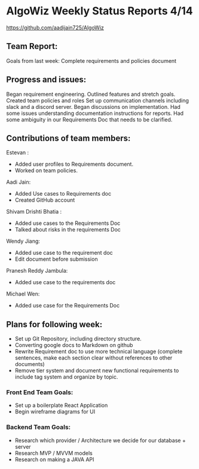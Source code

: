 # AlgoWiz Weekly Status Reports 4/14

https://github.com/aadijain725/AlgoWiz

## Team Report: 
Goals from last week: 
Complete requirements and policies document

## Progress and issues:
Began requirement engineering.
Outlined features and stretch goals.
Created team policies and roles
Set up communication channels including slack and a discord server.
Began discussions on implementation.
Had some issues understanding documentation instructions for reports.
Had some ambiguity in our Requirements Doc that needs to be clarified.

## Contributions of team members:
Estevan : 
- Added user profiles to Requirements document.
- Worked on team policies.

Aadi Jain:
- Added Use cases to Requirements doc
- Created GitHub account 

Shivam Drishti Bhatia :
- Added use cases to the Requirements Doc
- Talked about risks in the requirements Doc

Wendy Jiang:
- Added use case to the requirement doc
- Edit document before submission

Pranesh Reddy Jambula:
- Added use case to the requirements doc

Michael Wen:
- Added use case for the Requirements Doc
	
## Plans for following week: 
- Set up Git Repository, including directory structure.
- Converting google docs to Markdown on github
- Rewrite Requirement doc to use more technical language (complete sentences, make each section clear without references to other documents)
- Remove tier system and document new functional requirements to include tag system and organize by topic.
### Front End Team Goals:
- Set up a boilerplate React Application
- Begin wireframe diagrams for UI
### Backend Team Goals: 
- Research which provider / Architecture we decide for our database + server 
- Research MVP / MVVM models
- Research on making a JAVA API 

<!--stackedit_data:
eyJoaXN0b3J5IjpbLTQ2NzMxMzc3OF19
-->